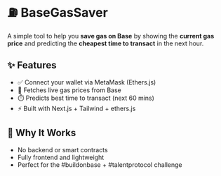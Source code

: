 # ⛽ BaseGasSaver

A simple tool to help you **save gas on Base** by showing the **current gas price** and predicting the **cheapest time to transact** in the next hour.

## ✨ Features

- ✅ Connect your wallet via MetaMask (Ethers.js)
- 📡 Fetches live gas prices from Base
- ⏱️ Predicts best time to transact (next 60 mins)
- ⚡ Built with Next.js + Tailwind + ethers.js

## 🧠 Why It Works

- No backend or smart contracts
- Fully frontend and lightweight
- Perfect for the #buildonbase + #talentprotocol challenge


